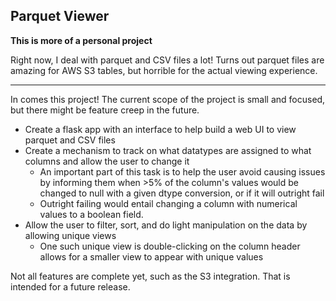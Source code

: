 ## Parquet Viewer

**This is more of a personal project**

Right now, I deal with parquet and CSV files a lot! 
Turns out parquet files are amazing for AWS S3 tables, but horrible for the actual viewing experience.

_____

In comes this project! The current scope of the project is small and focused, but there might be feature creep in the future.
 - Create a flask app with an interface to help build a web UI to view parquet and CSV files
 - Create a mechanism to track on what datatypes are assigned to what columns and allow the user to change it
   - An important part of this task is to help the user avoid causing issues by informing them when >5% of the column's values would be changed to null with a given dtype conversion, or if it will outright fail
   - Outright failing would entail changing a column with numerical values to a boolean field.
 - Allow the user to filter, sort, and do light manipulation on the data by allowing unique views
   - One such unique view is double-clicking on the column header allows for a smaller view to appear with unique values

Not all features are complete yet, such as the S3 integration. That is intended for a future release.
